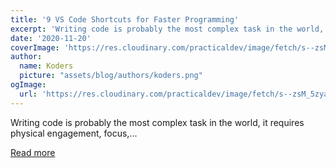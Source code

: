 ```yaml
---
title: '9 VS Code Shortcuts for Faster Programming'
excerpt: 'Writing code is probably the most complex task in the world, it requires physical engagement, focus,...'
date: '2020-11-20'
coverImage: 'https://res.cloudinary.com/practicaldev/image/fetch/s--zsM_5zya--/c_imagga_scale,f_auto,fl_progressive,h_420,q_auto,w_1000/https://dev-to-uploads.s3.amazonaws.com/i/xe1au41cbaka9y852squ.png'
author:
  name: Koders
  picture: "assets/blog/authors/koders.png"
ogImage:
  url: 'https://res.cloudinary.com/practicaldev/image/fetch/s--zsM_5zya--/c_imagga_scale,f_auto,fl_progressive,h_420,q_auto,w_1000/https://dev-to-uploads.s3.amazonaws.com/i/xe1au41cbaka9y852squ.png'
---
```


Writing code is probably the most complex task in the world, it requires physical engagement, focus,...

[Read more](https://dev.to/christiankozalla/9-vs-code-shortcuts-for-faster-programming-p2a)

